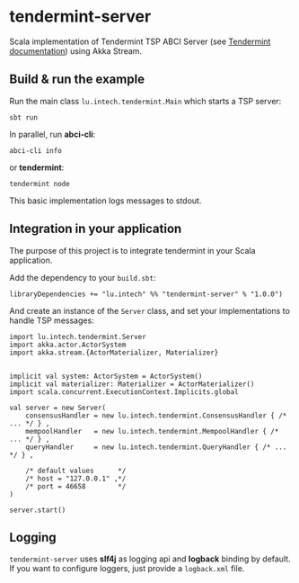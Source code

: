 # tendermint-server

Scala implementation of Tendermint TSP ABCI Server (see [Tendermint documentation](https://tendermint.com/docs/guides/app-development#tsp)) using Akka Stream.


## Build & run the example

Run the main class `lu.intech.tendermint.Main` which starts a TSP server:

```
sbt run
```

In parallel, run **abci-cli**:

```
abci-cli info
```

or **tendermint**:

```
tendermint node
```

This basic implementation logs messages to stdout.


## Integration in your application

The purpose of this project is to integrate tendermint in your Scala application. 

Add the dependency to your `build.sbt`:


```
libraryDependencies += "lu.intech" %% "tendermint-server" % "1.0.0")
```
 
And create an instance of the `Server` class, and set your implementations to handle TSP messages: 


```
import lu.intech.tendermint.Server
import akka.actor.ActorSystem
import akka.stream.{ActorMaterializer, Materializer}


implicit val system: ActorSystem = ActorSystem()
implicit val materializer: Materializer = ActorMaterializer()
import scala.concurrent.ExecutionContext.Implicits.global

val server = new Server(
	consensusHandler = new lu.intech.tendermint.ConsensusHandler { /* ... */ } ,
	mempoolHandler   = new lu.intech.tendermint.MempoolHandler { /* ... */ } ,
	queryHandler     = new lu.intech.tendermint.QueryHandler { /* ... */ } ,

	/* default values      */
	/* host = "127.0.0.1" ,*/
	/* port = 46658        */
)

server.start()
```

## Logging

`tendermint-server` uses **slf4j** as logging api and **logback** binding by default.  
If you want to configure loggers, just provide a `logback.xml` file.
